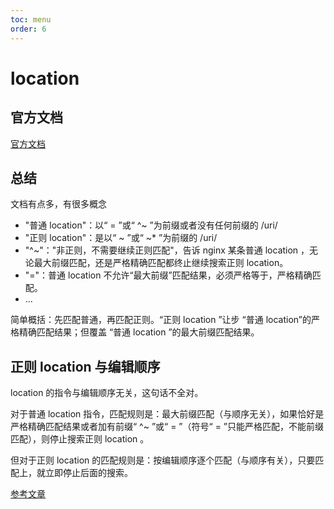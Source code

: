 ```yaml
---
toc: menu
order: 6
---
```


# location

## 官方文档

[官方文档](http://nginx.org/en/docs/http/ngx_http_core_module.html#location)

## 总结

文档有点多，有很多概念

- "普通 location"：以“ = ”或“ ^~ ”为前缀或者没有任何前缀的 /uri/
- "正则 location"：是以“ ~ ”或“ ~\* ”为前缀的 /uri/
- "^~"："非正则，不需要继续正则匹配"，告诉 nginx 某条普通 location ，无论最大前缀匹配，还是严格精确匹配都终止继续搜索正则 location。
- "="：普通 location 不允许“最大前缀”匹配结果，必须严格等于，严格精确匹配。
- ...

简单概括：先匹配普通，再匹配正则。“正则 location ”让步 “普通 location”的严格精确匹配结果；但覆盖 “普通 location ”的最大前缀匹配结果。

## 正则 location 与编辑顺序

location 的指令与编辑顺序无关，这句话不全对。

对于普通 location 指令，匹配规则是：最大前缀匹配（与顺序无关），如果恰好是严格精确匹配结果或者加有前缀“ ^~ ”或“ = ”（符号“ = ”只能严格匹配，不能前缀匹配），则停止搜索正则 location 。

但对于正则 location 的匹配规则是：按编辑顺序逐个匹配（与顺序有关），只要匹配上，就立即停止后面的搜索。

[参考文章](https://www.cnblogs.com/lidabo/p/4169396.html)
